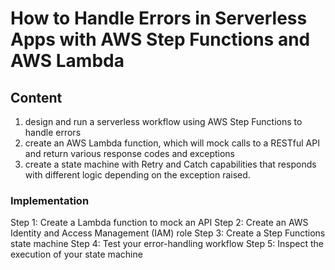 # How to Handle Errors in Serverless Apps with AWS Step Functions and AWS Lambda

## Content

1. design and run a serverless workflow using AWS Step Functions to handle errors
2. create an AWS Lambda function, which will mock calls to a RESTful API and return various response codes and exceptions
3. create a state machine with Retry and Catch capabilities that responds with different logic depending on the exception raised.

### Implementation

Step 1: Create a Lambda function to mock an API
Step 2: Create an AWS Identity and Access Management (IAM) role
Step 3: Create a Step Functions state machine
Step 4: Test your error-handling workflow
Step 5: Inspect the execution of your state machine
